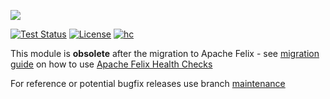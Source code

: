 [<img src="https://sling.apache.org/res/logos/sling.png"/>](https://sling.apache.org)

 [![Test Status](https://img.shields.io/jenkins/tests.svg?jobUrl=https://ci-builds.apache.org/job/Sling/job/modules/job/sling-org-apache-sling-hc-webconsole/job/master/)](https://ci-builds.apache.org/job/Sling/job/modules/job/sling-org-apache-sling-hc-webconsole/job/master/test/?width=800&height=600) [![License](https://img.shields.io/badge/License-Apache%202.0-blue.svg)](https://www.apache.org/licenses/LICENSE-2.0) [![hc](https://sling.apache.org/badges/group-hc.svg)](https://github.com/apache/sling-aggregator/blob/master/docs/groups/hc.md)

This module is **obsolete** after the migration to Apache Felix - see [migration guide](https://sling.apache.org/documentation/bundles/sling-health-check-tool.html) on how to use [Apache Felix Health Checks](https://felix.apache.org/documentation/subprojects/apache-felix-healthchecks.html)

For reference or potential bugfix releases use branch [maintenance](https://github.com/apache/sling-org-apache-sling-hc-webconsole/tree/maintenance)
